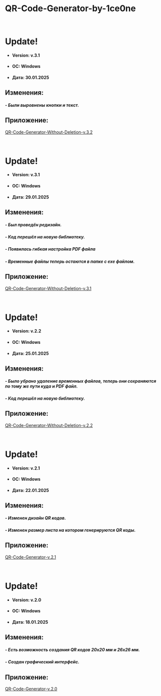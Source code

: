 # QR-Code-Generator-by-1ce0ne

<br/>

# Update! 
- #### Version: v.3.1
- #### ОС: Windows
- #### Дата: 30.01.2025

## Изменения:
##### - Были выровнены кнопки и текст.

## Приложение:
[QR-Code-Generator-Without-Deletion-v.3.2](AllVersionsOfTheApp/ApplicationVersion3/QR-Code-Generator-v.3.2.exe)

<br/>

# Update! 
- #### Version: v.3.1
- #### ОС: Windows
- #### Дата: 29.01.2025

## Изменения:
##### - Был проведён редизайн.
##### - Код перешёл на новую библиотеку.
##### - Появилась гибкая настройка PDF файла
##### - Временные файлы теперь остаются в папке с exe файлом.

## Приложение:
[QR-Code-Generator-Without-Deletion-v.3.1](AllVersionsOfTheApp/ApplicationVersion3/QR-Code-Generator-v.3.1.exe)

<br/>

# Update! 
- #### Version: v.2.2
- #### ОС: Windows
- #### Дата: 25.01.2025

## Изменения:
##### - Было убрано удаление временных файлов, теперь они сохраняются по тому же пути куда и PDF файл.
##### - Код перешёл на новую библиотеку.

## Приложение:
[QR-Code-Generator-Without-Deletion-v.2.2](AllVersionsOfTheApp/ApplicationVersion2/QR-Code-Generator-2.2.exe)

<br/>

# Update! 
- #### Version: v.2.1
- #### ОС: Windows
- #### Дата: 22.01.2025

## Изменения:
##### - Изменен дизайн QR кодов.
##### - Изменен размер листа на котором генерируются QR коды.

## Приложение:
[QR-Code-Generator-v.2.1](AllVersionsOfTheApp/ApplicationVersion2/QR-Code-Generator-2.1.exe)

<br/>

# Update!
- #### Version: v.2.0
- #### ОС: Windows
- #### Дата: 18.01.2025

## Изменения:
##### - Есть возможность создания QR кодов 20x20 мм и 26х26 мм.
##### - Создан графический интерфейс.

## Приложение:
[QR-Code-Generator-v.2.0](AllVersionsOfTheApp/ApplicationVersion2/QR-Code-Generator-Installer-2.0.exe)
